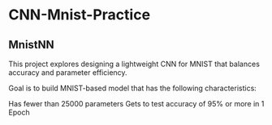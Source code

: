 # CNN-Mnist-Practice

## MnistNN
This project explores designing a lightweight CNN for MNIST that balances accuracy and parameter efficiency.

Goal is to build MNIST-based model that has the following characteristics:

Has fewer than 25000 parameters
Gets to test accuracy of 95% or more in 1 Epoch